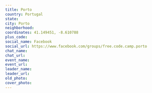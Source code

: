 ```yaml
---
title: Porto
country: Portugal
state: 
city: Porto
neighborhood: 
coordinates: 41.149451, -8.610788
plus_code:
social_name: Facebook
social_url: https://www.facebook.com/groups/free.code.camp.porto
chat_name:
chat_url:
event_name:
event_url:
leader_name:
leader_url:
old_photo: 
cover_photo:
---
```

